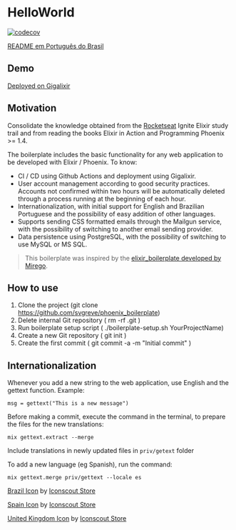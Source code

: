 # HelloWorld

[![codecov](https://codecov.io/gh/svgreve/phoenix_boilerplate/branch/main/graph/badge.svg?token=R0RNKX31D3)](https://codecov.io/gh/svgreve/phoenix_boilerplate)

[README em Português do Brasil](/README_PT_BR.md)

##  Demo

[Deployed on Gigalixir](https://witty-advanced-amphibian.gigalixirapp.com/)

## Motivation

Consolidate the knowledge obtained from the [Rocketseat](https://rocketseat.com.br/) Ignite Elixir study trail and from reading the books Elixir in Action and Programming Phoenix >= 1.4.

The boilerplate includes the basic functionality for any web application to be developed with Elixir / Phoenix. To know:

- CI / CD using Github Actions and deployment using Gigalixir.
- User account management according to good security practices. Accounts not confirmed within two hours will be automatically deleted through a process running at the beginning of each hour.
- Internationalization, with initial support for English and Brazilian Portuguese and the possibility of easy addition of other languages.
- Supports sending CSS formatted emails through the Mailgun service, with the possibility of switching to another email sending provider.
- Data persistence using PostgreSQL, with the possibility of switching to use MySQL or MS SQL.

> This boilerplate was inspired by the [elixir_boilerplate developed by Mirego]((https://github.com/mirego/elixir-boilerplate)).

## How to use

1. Clone the project (git clone https://github.com/svgreve/phoenix_boilerplate)
2. Delete internal Git repository ( rm -rf .git )
3. Run boilerplate setup script ( ./boilerplate-setup.sh YourProjectName)
4. Create a new Git repository ( git init )
5. Create the first commit ( git commit -a -m "Initial commit" )


## Internationalization
Whenever you add a new string to the web application, use English and the gettext function. Example: 

```msg = gettext("This is a new message")```

Before making a commit, execute the command in the terminal, to prepare the files for the new translations:

 ```mix gettext.extract --merge```

Include translations in newly updated files in ```priv/getext``` folder

To add a new language (eg Spanish), run the command:

```mix gettext.merge priv/gettext --locale es```

<a href="https://iconscout.com/icons/brazil" target="_blank">Brazil Icon</a> by <a href="https://iconscout.com/contributors/iconscout" target="_blank">Iconscout Store</a>

<a href="https://iconscout.com/icons/spain" target="_blank">Spain Icon</a> by <a href="https://iconscout.com/contributors/iconscout" target="_blank">Iconscout Store</a>

<a href="https://iconscout.com/icons/united" target="_blank">United Kingdom Icon</a> by <a href="https://iconscout.com/contributors/iconscout">Iconscout Store</a>